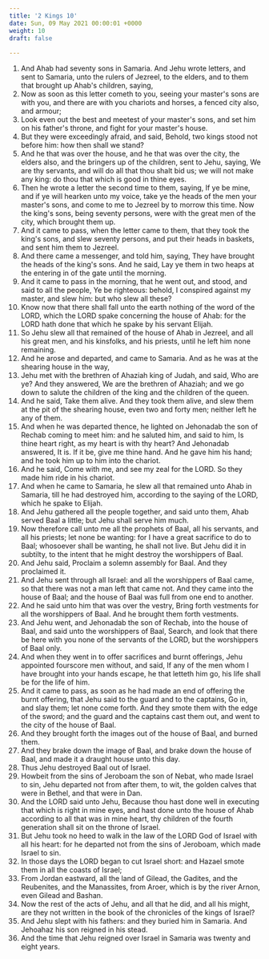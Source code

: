 ```yaml
---
title: '2 Kings 10'
date: Sun, 09 May 2021 00:00:01 +0000
weight: 10
draft: false
  
---
```


1. And Ahab had seventy sons in Samaria. And Jehu wrote letters, and sent to Samaria, unto the rulers of Jezreel, to the elders, and to them that brought up Ahab's children, saying,
2. Now as soon as this letter cometh to you, seeing your master's sons are with you, and there are with you chariots and horses, a fenced city also, and armour;
3. Look even out the best and meetest of your master's sons, and set him on his father's throne, and fight for your master's house.
4. But they were exceedingly afraid, and said, Behold, two kings stood not before him: how then shall we stand?
5. And he that was over the house, and he that was over the city, the elders also, and the bringers up of the children, sent to Jehu, saying, We are thy servants, and will do all that thou shalt bid us; we will not make any king: do thou that which is good in thine eyes.
6. Then he wrote a letter the second time to them, saying, If ye be mine, and if ye will hearken unto my voice, take ye the heads of the men your master's sons, and come to me to Jezreel by to morrow this time. Now the king's sons, being seventy persons, were with the great men of the city, which brought them up.
7. And it came to pass, when the letter came to them, that they took the king's sons, and slew seventy persons, and put their heads in baskets, and sent him them to Jezreel.
8. And there came a messenger, and told him, saying, They have brought the heads of the king's sons. And he said, Lay ye them in two heaps at the entering in of the gate until the morning.
9. And it came to pass in the morning, that he went out, and stood, and said to all the people, Ye be righteous: behold, I conspired against my master, and slew him: but who slew all these?
10. Know now that there shall fall unto the earth nothing of the word of the LORD, which the LORD spake concerning the house of Ahab: for the LORD hath done that which he spake by his servant Elijah.
11. So Jehu slew all that remained of the house of Ahab in Jezreel, and all his great men, and his kinsfolks, and his priests, until he left him none remaining.
12. And he arose and departed, and came to Samaria. And as he was at the shearing house in the way,
13. Jehu met with the brethren of Ahaziah king of Judah, and said, Who are ye? And they answered, We are the brethren of Ahaziah; and we go down to salute the children of the king and the children of the queen.
14. And he said, Take them alive. And they took them alive, and slew them at the pit of the shearing house, even two and forty men; neither left he any of them.
15. And when he was departed thence, he lighted on Jehonadab the son of Rechab coming to meet him: and he saluted him, and said to him, Is thine heart right, as my heart is with thy heart? And Jehonadab answered, It is. If it be, give me thine hand. And he gave him his hand; and he took him up to him into the chariot.
16. And he said, Come with me, and see my zeal for the LORD. So they made him ride in his chariot.
17. And when he came to Samaria, he slew all that remained unto Ahab in Samaria, till he had destroyed him, according to the saying of the LORD, which he spake to Elijah.
18. And Jehu gathered all the people together, and said unto them, Ahab served Baal a little; but Jehu shall serve him much.
19. Now therefore call unto me all the prophets of Baal, all his servants, and all his priests; let none be wanting: for I have a great sacrifice to do to Baal; whosoever shall be wanting, he shall not live. But Jehu did it in subtilty, to the intent that he might destroy the worshippers of Baal.
20. And Jehu said, Proclaim a solemn assembly for Baal. And they proclaimed it.
21. And Jehu sent through all Israel: and all the worshippers of Baal came, so that there was not a man left that came not. And they came into the house of Baal; and the house of Baal was full from one end to another.
22. And he said unto him that was over the vestry, Bring forth vestments for all the worshippers of Baal. And he brought them forth vestments.
23. And Jehu went, and Jehonadab the son of Rechab, into the house of Baal, and said unto the worshippers of Baal, Search, and look that there be here with you none of the servants of the LORD, but the worshippers of Baal only.
24. And when they went in to offer sacrifices and burnt offerings, Jehu appointed fourscore men without, and said, If any of the men whom I have brought into your hands escape, he that letteth him go, his life shall be for the life of him.
25. And it came to pass, as soon as he had made an end of offering the burnt offering, that Jehu said to the guard and to the captains, Go in, and slay them; let none come forth. And they smote them with the edge of the sword; and the guard and the captains cast them out, and went to the city of the house of Baal.
26. And they brought forth the images out of the house of Baal, and burned them.
27. And they brake down the image of Baal, and brake down the house of Baal, and made it a draught house unto this day.
28. Thus Jehu destroyed Baal out of Israel.
29. Howbeit from the sins of Jeroboam the son of Nebat, who made Israel to sin, Jehu departed not from after them, to wit, the golden calves that were in Bethel, and that were in Dan.
30. And the LORD said unto Jehu, Because thou hast done well in executing that which is right in mine eyes, and hast done unto the house of Ahab according to all that was in mine heart, thy children of the fourth generation shall sit on the throne of Israel.
31. But Jehu took no heed to walk in the law of the LORD God of Israel with all his heart: for he departed not from the sins of Jeroboam, which made Israel to sin.
32. In those days the LORD began to cut Israel short: and Hazael smote them in all the coasts of Israel;
33. From Jordan eastward, all the land of Gilead, the Gadites, and the Reubenites, and the Manassites, from Aroer, which is by the river Arnon, even Gilead and Bashan.
34. Now the rest of the acts of Jehu, and all that he did, and all his might, are they not written in the book of the chronicles of the kings of Israel?
35. And Jehu slept with his fathers: and they buried him in Samaria. And Jehoahaz his son reigned in his stead.
36. And the time that Jehu reigned over Israel in Samaria was twenty and eight years.
